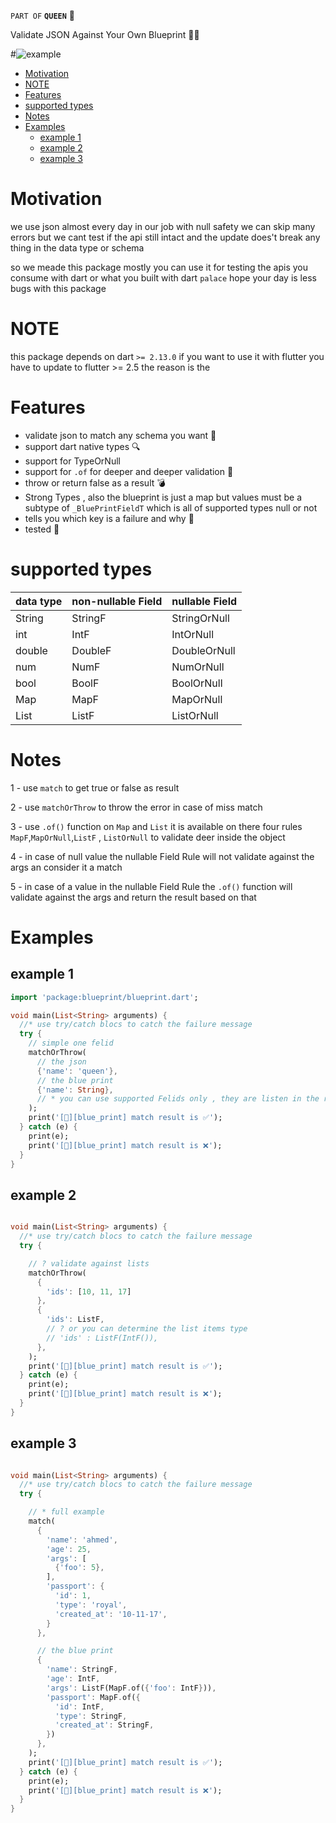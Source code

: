 `PART OF` **`QUEEN`** 👑

Validate JSON Against Your Own Blueprint 👑🧬

#![example](https://github.com/maxzod/blueprint/blob/master/images/example.png)

- [Motivation](#motivation)
- [NOTE](#note)
- [Features](#features)
- [supported types](#supported-types)
- [Notes](#notes)
- [Examples](#examples)
  - [example 1](#example-1)
  - [example 2](#example-2)
  - [example 3](#example-3)

# Motivation

we use json almost every day in our job with null safety we can skip many errors but we cant test if the api still intact and the update does't break any thing in the data type or schema

so we meade this package mostly you can use it for testing the apis you consume with dart or what you built with dart `palace` hope your day is less bugs with this package

# NOTE

this package depends on dart `>= 2.13.0` if you want to use it with flutter you have to update to flutter >= 2.5
the reason is the

# Features

- validate json to match any schema you want 🌟
- support dart native types 🔍
- support for TypeOrNull
- support for `.of` for deeper and deeper validation 💪
- throw or return false as a result 💣
- Strong Types , also the blueprint is just a map but values must be a subtype of `_BluePrintFieldT` which is all of supported types null or not
- tells you which key is a failure and why 💪
- tested 🧪

# supported types

| data type | non-nullable Field | nullable Field |
| --------- | ------------------ | -------------- |
| String    | StringF            | StringOrNull   |
| int       | IntF               | IntOrNull      |
| double    | DoubleF            | DoubleOrNull   |
| num       | NumF               | NumOrNull      |
| bool      | BoolF              | BoolOrNull     |
| Map       | MapF               | MapOrNull      |
| List      | ListF              | ListOrNull     |

# Notes

1 - use `match` to get true or false as result

2 - use `matchOrThrow` to throw the error in case of miss match

3 - use `.of()` function on `Map` and `List` it is available on there four rules `MapF`,`MapOrNull`,`ListF` , `ListOrNull` to validate deer inside the object

4 - in case of null value the nullable Field Rule will not validate against the args an consider it a match

5 - in case of a value in the nullable Field Rule the `.of()` function will validate against the args and return the result based on that

# Examples

## example 1

```dart
import 'package:blueprint/blueprint.dart';

void main(List<String> arguments) {
  //* use try/catch blocs to catch the failure message
  try {
    // simple one felid
    matchOrThrow(
      // the json
      {'name': 'queen'},
      // the blue print
      {'name': String},
      // * you can use supported Felids only , they are listen in the readme.md file
    );
    print('[👑][blue_print] match result is ✅');
  } catch (e) {
    print(e);
    print('[👑][blue_print] match result is ❌');
  }
}

```

## example 2

```dart

void main(List<String> arguments) {
  //* use try/catch blocs to catch the failure message
  try {

    // ? validate against lists
    matchOrThrow(
      {
        'ids': [10, 11, 17]
      },
      {
        'ids': ListF,
        // ? or you can determine the list items type
        // 'ids' : ListF(IntF()),
      },
    );
    print('[👑][blue_print] match result is ✅');
  } catch (e) {
    print(e);
    print('[👑][blue_print] match result is ❌');
  }
}

```

## example 3

```dart

void main(List<String> arguments) {
  //* use try/catch blocs to catch the failure message
  try {

    // * full example
    match(
      {
        'name': 'ahmed',
        'age': 25,
        'args': [
          {'foo': 5},
        ],
        'passport': {
          'id': 1,
          'type': 'royal',
          'created_at': '10-11-17',
        }
      },

      // the blue print
      {
        'name': StringF,
        'age': IntF,
        'args': ListF(MapF.of({'foo': IntF})),
        'passport': MapF.of({
          'id': IntF,
          'type': StringF,
          'created_at': StringF,
        })
      },
    );
    print('[👑][blue_print] match result is ✅');
  } catch (e) {
    print(e);
    print('[👑][blue_print] match result is ❌');
  }
}

```
